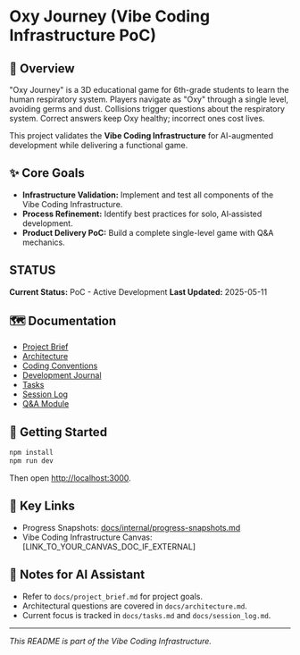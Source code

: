 # Oxy Journey (Vibe Coding Infrastructure PoC)

## 🚀 Overview

"Oxy Journey" is a 3D educational game for 6th-grade students to learn the human respiratory system. Players navigate as "Oxy" through a single level, avoiding germs and dust. Collisions trigger questions about the respiratory system. Correct answers keep Oxy healthy; incorrect ones cost lives.

This project validates the **Vibe Coding Infrastructure** for AI-augmented development while delivering a functional game.

## ✨ Core Goals

- **Infrastructure Validation:** Implement and test all components of the Vibe Coding Infrastructure.
- **Process Refinement:** Identify best practices for solo, AI‑assisted development.
- **Product Delivery PoC:** Build a complete single-level game with Q&A mechanics.

## STATUS

**Current Status:** PoC - Active Development
**Last Updated:** 2025-05-11

## 🗺️ Documentation

- [Project Brief](./docs/project_brief.md)
- [Architecture](./docs/architecture.md)
- [Coding Conventions](./docs/coding-conventions.md)
- [Development Journal](./docs/development-journal.md)
- [Tasks](./docs/tasks.md)
- [Session Log](./docs/session_log.md)
- [Q&A Module](./docs/modules/qa-module.md)

## 🏁 Getting Started

```bash
npm install
npm run dev
```
Then open <http://localhost:3000>.

## 🔗 Key Links

- Progress Snapshots: [docs/internal/progress-snapshots.md](./docs/internal/progress-snapshots.md)
- Vibe Coding Infrastructure Canvas: [LINK_TO_YOUR_CANVAS_DOC_IF_EXTERNAL]

## 📝 Notes for AI Assistant

- Refer to `docs/project_brief.md` for project goals.
- Architectural questions are covered in `docs/architecture.md`.
- Current focus is tracked in `docs/tasks.md` and `docs/session_log.md`.

---
*This README is part of the Vibe Coding Infrastructure.*
